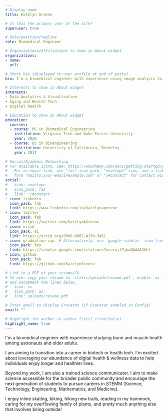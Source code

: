 ```yaml
---
# Display name
title: Katelyn Greene

# Is this the primary user of the site?
superuser: true

# Role/position/tagline
role: Biomedical Engineer

# Organizations/Affiliations to show in About widget
organizations:
- name: 
  url: 

# Short bio (displayed in user profile at end of posts)
bio: I'm a biomedical engineer with experience using image analysis to study bone and muscle changes. I'm excited to help others understand science and inspire the next generation of young scientists.

# Interests to show in About widget
interests:
- Data Analytics & Visualization 
- Aging and Health Tech
- Digital Health

# Education to show in About widget
education:
  courses:
  - course: MS in Biomedical Engineering
    institution: Virginia Tech and Wake Forest University
    year: 2020
  - course: BS in Bioengineering
    institution: University of California, Berkeley
    year: 2017

# Social/Academic Networking
# For available icons, see: https://wowchemy.com/docs/getting-started/page-builder/#icons
#   For an email link, use "fas" icon pack, "envelope" icon, and a link in the
#   form "mailto:your-email@example.com" or "/#contact" for contact widget.
social:
# - icon: envelope
#   icon_pack: fas
#   link: '/#contact'
- icon: linkedin
  icon_pack: fab
  link: https://www.linkedin.com/in/katelynagreene
- icon: twitter
  icon_pack: fab
  link: https://twitter.com/KatelynAGreene
- icon: orcid
  icon_pack: ai
  link: https://orcid.org/0000-0002-4150-3451
- icon: graduation-cap  # Alternatively, use `google-scholar` icon from `ai` icon pack
  icon_pack: fas
  link: https://scholar.google.com/citations?user=jlZjbwQAAAAJ&hl
- icon: github
  icon_pack: fab
  link: https://github.com/KatelynGreene

# Link to a PDF of your resume/CV.
# To use: copy your resume to `static/uploads/resume.pdf`, enable `ai` icons in `params.toml`, 
# and uncomment the lines below.
# - icon: cv
#   icon_pack: ai
#   link: uploads/resume.pdf

# Enter email to display Gravatar (if Gravatar enabled in Config)
email: ""

# Highlight the author in author lists? (true/false)
highlight_name: true
---
```


I'm a biomedical engineer with experience studying bone and muscle health among astronauts and older adults. 

I am aiming to transition into a career in biotech or health tech. I'm excited about leveraging our abundance of digital health & wellness data to help individuals enjoy longer and healthier lives.

Beyond my work, I am also a trained science communicator. I aim to make science accessible for the broader public community and encourage the next generation of students to pursue careers in STEMM (Science, Technology, Engineering, Mathematics, and Medicine). 

I enjoy inline skating, biking, hiking new trails, reading in my hammock, caring for my overflowing family of plants, and pretty much anything else that involves being outside!

<!-- Include a link to download resume -->

<!-- {{< icon name="download" pack="fas" >}} Download my {{< staticref "uploads/demo_resume.pdf" "newtab" >}}resumé{{< /staticref >}}. -->
